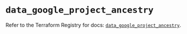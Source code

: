 # `data_google_project_ancestry`

Refer to the Terraform Registry for docs: [`data_google_project_ancestry`](https://registry.terraform.io/providers/hashicorp/google/6.37.0/docs/data-sources/project_ancestry).
